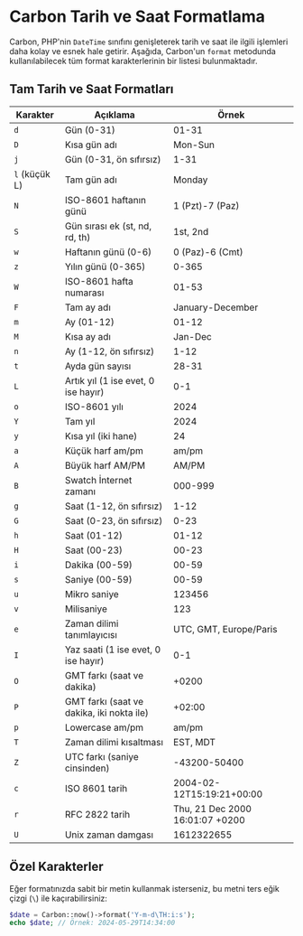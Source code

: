 # Carbon Tarih ve Saat Formatlama

Carbon, PHP'nin `DateTime` sınıfını genişleterek tarih ve saat ile ilgili işlemleri daha kolay ve esnek hale getirir. Aşağıda, Carbon'un `format` metodunda kullanılabilecek tüm format karakterlerinin bir listesi bulunmaktadır.

## Tam Tarih ve Saat Formatları

| Karakter | Açıklama                 | Örnek     |
|----------|--------------------------|-----------|
| `d`      | Gün (0-31)               | 01-31     |
| `D`      | Kısa gün adı             | Mon-Sun   |
| `j`      | Gün (0-31, ön sıfırsız)  | 1-31      |
| `l` (küçük L) | Tam gün adı       | Monday    |
| `N`      | ISO-8601 haftanın günü   | 1 (Pzt)-7 (Paz) |
| `S`      | Gün sırası ek (st, nd, rd, th) | 1st, 2nd |
| `w`      | Haftanın günü (0-6)      | 0 (Paz)-6 (Cmt) |
| `z`      | Yılın günü (0-365)       | 0-365     |
| `W`      | ISO-8601 hafta numarası  | 01-53     |
| `F`      | Tam ay adı               | January-December |
| `m`      | Ay (01-12)               | 01-12     |
| `M`      | Kısa ay adı              | Jan-Dec   |
| `n`      | Ay (1-12, ön sıfırsız)   | 1-12      |
| `t`      | Ayda gün sayısı          | 28-31     |
| `L`      | Artık yıl (1 ise evet, 0 ise hayır) | 0-1 |
| `o`      | ISO-8601 yılı            | 2024      |
| `Y`      | Tam yıl                  | 2024      |
| `y`      | Kısa yıl (iki hane)      | 24        |
| `a`      | Küçük harf am/pm         | am/pm     |
| `A`      | Büyük harf AM/PM         | AM/PM     |
| `B`      | Swatch İnternet zamanı   | 000-999   |
| `g`      | Saat (1-12, ön sıfırsız) | 1-12      |
| `G`      | Saat (0-23, ön sıfırsız) | 0-23      |
| `h`      | Saat (01-12)             | 01-12     |
| `H`      | Saat (00-23)             | 00-23     |
| `i`      | Dakika (00-59)           | 00-59     |
| `s`      | Saniye (00-59)           | 00-59     |
| `u`      | Mikro saniye             | 123456    |
| `v`      | Milisaniye               | 123       |
| `e`      | Zaman dilimi tanımlayıcısı | UTC, GMT, Europe/Paris |
| `I`      | Yaz saati (1 ise evet, 0 ise hayır) | 0-1 |
| `O`      | GMT farkı (saat ve dakika) | +0200    |
| `P`      | GMT farkı (saat ve dakika, iki nokta ile) | +02:00 |
| `p`      | Lowercase am/pm         | am/pm     |
| `T`      | Zaman dilimi kısaltması  | EST, MDT  |
| `Z`      | UTC farkı (saniye cinsinden) | -43200-50400 |
| `c`      | ISO 8601 tarih          | 2004-02-12T15:19:21+00:00 |
| `r`      | RFC 2822 tarih          | Thu, 21 Dec 2000 16:01:07 +0200 |
| `U`      | Unix zaman damgası      | 1612322655 |

## Özel Karakterler

Eğer formatınızda sabit bir metin kullanmak isterseniz, bu metni ters eğik çizgi (`\`) ile kaçırabilirsiniz:

```php
$date = Carbon::now()->format('Y-m-d\TH:i:s');
echo $date; // Örnek: 2024-05-29T14:34:00
